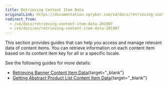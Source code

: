```yaml
---
title: Retrieving Content Item Data
originalLink: https://documentation.spryker.com/v4/docs/retrieving-content-item-data-201907
redirect_from:
  - /v4/docs/retrieving-content-item-data-201907
  - /v4/docs/en/retrieving-content-item-data-201907
---
```


This section provides guides that can help you access and manage relevant data of content items. You can retrieve information on each content item based on its content item key for all or a specific locale. 

See the following guides for more details:

* [Retrieving Banner Content Item Data](/docs/scos/dev/glue-api/202001.0/glue-api-storefront-guides/retrieving-content-item-data/retrieving-banner-content-item-data.html){target="_blank"}
* [Getting Abstract Product List Content Item Data](/docs/scos/dev/glue-api/202001.0/glue-api-storefront-guides/retrieving-content-item-data/getting-abstract-product-list-content-item-data.html){target="_blank"}
